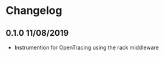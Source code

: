 Changelog
=========

## 0.1.0 11/08/2019
  * Instrumention for OpenTracing using the rack middleware
